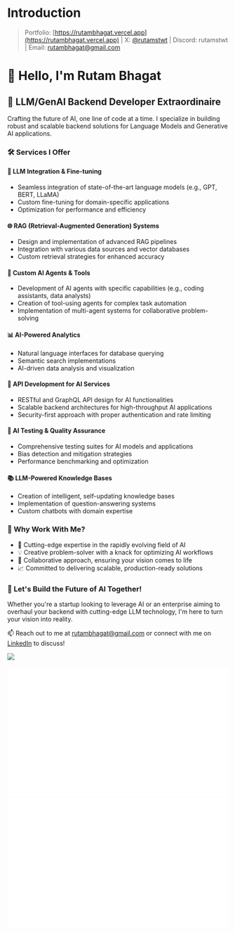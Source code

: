 # Introduction

> Portfolio: [https://rutambhagat.vercel.app](https://rutambhagat.vercel.app) | X: [@rutamstwt](https://x.com/rutamstwt) | Discord: rutamstwt | Email: [rutambhagat@gmail.com](mailto:rutambhagat@gmail.com)

# 👋 Hello, I'm Rutam Bhagat

## 🤖 LLM/GenAI Backend Developer Extraordinaire

Crafting the future of AI, one line of code at a time. I specialize in building robust and scalable backend solutions for Language Models and Generative AI applications.

### 🛠️ Services I Offer

#### 🧠 LLM Integration & Fine-tuning
- Seamless integration of state-of-the-art language models (e.g., GPT, BERT, LLaMA)
- Custom fine-tuning for domain-specific applications
- Optimization for performance and efficiency

#### 🌐 RAG (Retrieval-Augmented Generation) Systems
- Design and implementation of advanced RAG pipelines
- Integration with various data sources and vector databases
- Custom retrieval strategies for enhanced accuracy

#### 🔧 Custom AI Agents & Tools
- Development of AI agents with specific capabilities (e.g., coding assistants, data analysts)
- Creation of tool-using agents for complex task automation
- Implementation of multi-agent systems for collaborative problem-solving

#### 📊 AI-Powered Analytics
- Natural language interfaces for database querying
- Semantic search implementations
- AI-driven data analysis and visualization

#### 🔗 API Development for AI Services
- RESTful and GraphQL API design for AI functionalities
- Scalable backend architectures for high-throughput AI applications
- Security-first approach with proper authentication and rate limiting

#### 🧪 AI Testing & Quality Assurance
- Comprehensive testing suites for AI models and applications
- Bias detection and mitigation strategies
- Performance benchmarking and optimization

#### 📚 LLM-Powered Knowledge Bases
- Creation of intelligent, self-updating knowledge bases
- Implementation of question-answering systems
- Custom chatbots with domain expertise

### 💼 Why Work With Me?

- 🚀 Cutting-edge expertise in the rapidly evolving field of AI
- 💡 Creative problem-solver with a knack for optimizing AI workflows
- 🤝 Collaborative approach, ensuring your vision comes to life
- 📈 Committed to delivering scalable, production-ready solutions

### 🌟 Let's Build the Future of AI Together!

Whether you're a startup looking to leverage AI or an enterprise aiming to overhaul your backend with cutting-edge LLM technology, I'm here to turn your vision into reality.

📫 Reach out to me at [rutambhagat@gmail.com](mailto:rutambhagat@gmail.com) or connect with me on [LinkedIn](https://www.linkedin.com/in/rutam-bhagat/) to discuss!

<!-- Socials stats -->

<a href="https://x.com/rutamstwt"><img src="https://img.shields.io/badge/follow%20me%20on-twitter-blue?style=flat&logo=twitter">

<!-- Github Stats -->

![](https://raw.githubusercontent.com/RutamBhagat/github_stats/master/generated/overview.svg#gh-dark-mode-only)
![](https://raw.githubusercontent.com/RutamBhagat/github_stats/master/generated/languages.svg#gh-dark-mode-only)
